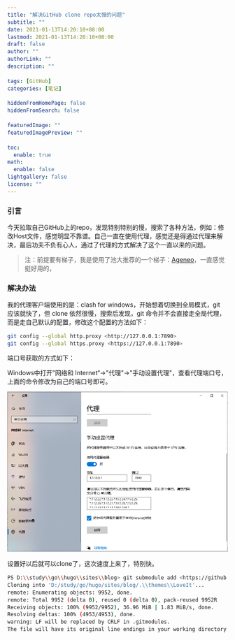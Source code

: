 ```yaml
---
title: "解决GitHub clone repo太慢的问题"
subtitle: ""
date: 2021-01-13T14:20:10+08:00
lastmod: 2021-01-13T14:20:10+08:00
draft: false
author: ""
authorLink: ""
description: ""

tags: [GitHub]
categories: [笔记]

hiddenFromHomePage: false
hiddenFromSearch: false

featuredImage: ""
featuredImagePreview: ""

toc:
  enable: true
math:
  enable: false
lightgallery: false
license: ""
---
```


### 引言

今天拉取自己GitHub上的repo，发现特别特别的慢，搜索了各种方法，例如：修改Host文件，感觉明显不靠谱。自己一直在使用代理，感觉还是得通过代理来解决，最后功夫不负有心人，通过了代理的方式解决了这个一直以来的问题。

> 注：前提要有梯子，我是使用了池大推荐的一个梯子：[Ageneo](https://ageneo.org/)，一直感觉挺好用的，

### 解决办法

我的代理客户端使用的是：clash for windows，开始想着切换到全局模式，git 应该就快了，但 clone 依然很慢，搜索后发现，git 命令并不会直接走全局代理，而是走自己默认的配置，修改这个配置的方法如下：

```bash
git config --global http.proxy <http://127.0.0.1:7890>
git config --global https.proxy <https://127.0.0.1:7890>
```

端口号获取的方式如下：

Windows中打开”网络和 Internet“→"代理"→"手动设置代理"，查看代理端口号，上面的命令修改为自己的端口号即可。

![windows_config](https://raw.githubusercontent.com/wlight/cdn-images/main/blog-images/windows_config.png)

设置好以后就可以clone了，这次速度上来了，特别快。

```bash
PS D:\\study\\go\\hugo\\sites\\blog> git submodule add <https://github.com/dillonzq/LoveIt.git> .\\themes\\LoveIt
Cloning into 'D:/study/go/hugo/sites/blog/.\\themes\\LoveIt'...
remote: Enumerating objects: 9952, done.
remote: Total 9952 (delta 0), reused 0 (delta 0), pack-reused 9952R
Receiving objects: 100% (9952/9952), 36.96 MiB | 1.83 MiB/s, done.
Resolving deltas: 100% (4953/4953), done.
warning: LF will be replaced by CRLF in .gitmodules.
The file will have its original line endings in your working directory
```